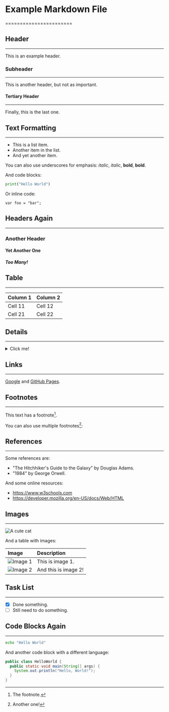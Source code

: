 # Example Markdown File
=======================

## Header
-----------

This is an example header.

### Subheader
-------------

This is another header, but not as important.

#### Tertiary Header
-------------------

Finally, this is the last one.

## Text Formatting
------------------

* This is a list item.
* Another item in the list.
* And yet another item.

You can also use underscores for emphasis: *italic*, _italic_, **bold**, __bold__.

And code blocks:

```python
print("Hello World")
```

Or inline code:

`var foo = "bar";`

## Headers Again
-----------------

### Another Header

#### Yet Another One

##### Too Many!

## Table
--------

| Column 1 | Column 2 |
|:---------|:---------|
| Cell 11  | Cell 12  |
| Cell 21  | Cell 22  |

## Details
------------

<details>
  <summary>Click me!</summary>
  This is some hidden content.
</details>

## Links
--------

[Google](https://www.google.com) and [GitHub Pages](https://pages.github.com).

## Footnotes
--------------

This text has a footnote[^1].

[^1]: The footnote.

You can also use multiple footnotes[^2]:

[^2]: Another one!

## References
----------------

Some references are:

* "The Hitchhiker's Guide to the Galaxy" by Douglas Adams.
* "1984" by George Orwell.

And some online resources:

* <https://www.w3schools.com>
* <https://developer.mozilla.org/en-US/docs/Web/HTML>

## Images
------------

![A cute cat](https://example.com/cat.jpg)

And a table with images:

| Image | Description |
|:------|:-------------|
| ![Image 1](https://example.com/image1.jpg) | This is image 1. |
| ![Image 2](https://example.com/image2.jpg) | And this is image 2! |

## Task List
--------------

* [x] Done something.
* [ ] Still need to do something.

## Code Blocks Again
-------------------

```bash
echo "Hello World"
```

And another code block with a different language:

```java
public class HelloWorld {
  public static void main(String[] args) {
    System.out.println("Hello, World!");
  }
}
```

